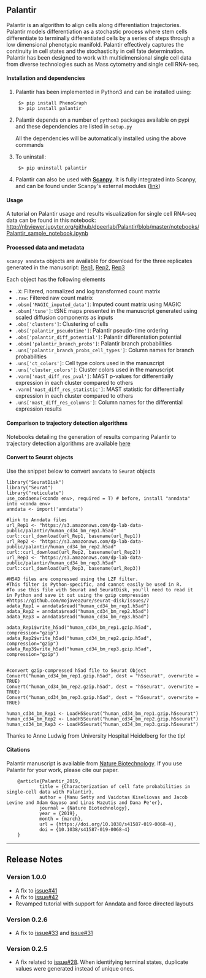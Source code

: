 Palantir
------

Palantir is an algorithm to align cells along differentiation trajectories. Palantir models differentiation as a stochastic process where stem cells differentiate to terminally differentiated cells by a series of steps through a low dimensional phenotypic manifold. Palantir effectively captures the continuity in cell states and the stochasticity in cell fate determination. Palantir has been designed to work with multidimensional single cell data from diverse technologies such as Mass cytometry and single cell RNA-seq. 


#### Installation and dependencies
1. Palantir has been implemented in Python3 and can be installed using:

        $> pip install PhenoGraph
        $> pip install palantir

2. Palantir depends on a number of `python3` packages available on pypi and these dependencies are listed in `setup.py`

    All the dependencies will be automatically installed using the above commands

3. To uninstall:
		
		$> pip uninstall palantir
		
4. Palantir can also be used with [**Scanpy**](https://github.com/theislab/scanpy). It is fully integrated into Scanpy, and can be found under Scanpy's external modules ([link](https://scanpy.readthedocs.io/en/latest/api/scanpy.external.html#external-api))


#### Usage

A tutorial on Palantir usage and results visualization for single cell RNA-seq data can be found in this notebook: http://nbviewer.jupyter.org/github/dpeerlab/Palantir/blob/master/notebooks/Palantir_sample_notebook.ipynb


#### Processed data and metadata
```scanpy anndata``` objects are available for download for the three replicates generated in the manuscript: [Rep1](https://s3.amazonaws.com/dp-lab-data-public/palantir/human_cd34_bm_rep1.h5ad), [Rep2](https://s3.amazonaws.com/dp-lab-data-public/palantir/human_cd34_bm_rep2.h5ad), [Rep3](https://s3.amazonaws.com/dp-lab-data-public/palantir/human_cd34_bm_rep3.h5ad)

Each object has the following elements
* `.X`: Filtered, normalized and log transformed count matrix 
* `.raw`: Filtered raw count matrix
* `.obsm['MAGIC_imputed_data']`: Imputed count matrix using MAGIC
* `.obsm['tsne']`: tSNE maps presented in the manuscript generated using scaled diffusion components as inputs
* `.obs['clusters']`: Clustering of cells
* `.obs['palantir_pseudotime']`: Palantir pseudo-time ordering
* `.obs['palantir_diff_potential']`: Palantir differentation potential 
* `.obsm['palantir_branch_probs']`: Palantir branch probabilities
* `.uns['palantir_branch_probs_cell_types']`: Column names for branch probabilities
* `.uns['ct_colors']`: Cell type colors used in the manuscript
* `.uns['cluster_colors']`: Cluster colors used in the manuscript
* `.varm['mast_diff_res_pval']`: MAST p-values for differentially expression in each cluster compared to others
* `.varm['mast_diff_res_statistic']`: MAST statistic for differentially expression in each cluster compared to others
* `.uns['mast_diff_res_columns']`: Column names for the differential expression results


#### Comparison to trajectory detection algorithms
Notebooks detailing the generation of results comparing Palantir to trajectory detection algorithms are available [here](https://github.com/dpeerlab/Palantir/blob/master/notebooks/comparisons)


#### Convert to Seurat objects
Use the snippet below to convert `anndata` to `Seurat` objects 
```
library("SeuratDisk")
library("Seurat")
library("reticulate")
use_condaenv(<conda env>, required = T) # before, install "anndata" into <conda env>
anndata <- import('anndata')

#link to Anndata files
url_Rep1 <- "https://s3.amazonaws.com/dp-lab-data-public/palantir/human_cd34_bm_rep1.h5ad"
curl::curl_download(url_Rep1, basename(url_Rep1))
url_Rep2 <- "https://s3.amazonaws.com/dp-lab-data-public/palantir/human_cd34_bm_rep2.h5ad"
curl::curl_download(url_Rep2, basename(url_Rep2))
url_Rep3 <- "https://s3.amazonaws.com/dp-lab-data-public/palantir/human_cd34_bm_rep3.h5ad"
curl::curl_download(url_Rep3, basename(url_Rep3))

#H5AD files are compressed using the LZF filter. 
#This filter is Python-specific, and cannot easily be used in R. 
#To use this file with Seurat and SeuratDisk, you'll need to read it in Python and save it out using the gzip compression
#https://github.com/mojaveazure/seurat-disk/issues/7
adata_Rep1 = anndata$read("human_cd34_bm_rep1.h5ad")
adata_Rep2 = anndata$read("human_cd34_bm_rep2.h5ad")
adata_Rep3 = anndata$read("human_cd34_bm_rep3.h5ad")

adata_Rep1$write_h5ad("human_cd34_bm_rep1.gzip.h5ad", compression="gzip")
adata_Rep2$write_h5ad("human_cd34_bm_rep2.gzip.h5ad", compression="gzip")
adata_Rep3$write_h5ad("human_cd34_bm_rep3.gzip.h5ad", compression="gzip")


#convert gzip-compressed h5ad file to Seurat Object
Convert("human_cd34_bm_rep1.gzip.h5ad", dest = "h5seurat", overwrite = TRUE)
Convert("human_cd34_bm_rep2.gzip.h5ad", dest = "h5seurat", overwrite = TRUE)
Convert("human_cd34_bm_rep3.gzip.h5ad", dest = "h5seurat", overwrite = TRUE)

human_cd34_bm_Rep1 <- LoadH5Seurat("human_cd34_bm_rep1.gzip.h5seurat")
human_cd34_bm_Rep2 <- LoadH5Seurat("human_cd34_bm_rep2.gzip.h5seurat")
human_cd34_bm_Rep3 <- LoadH5Seurat("human_cd34_bm_rep3.gzip.h5seurat")
```
Thanks to Anne Ludwig from University Hospital Heidelberg for the tip!


#### Citations
Palantir manuscript is available from [Nature Biotechnology](https://www.nature.com/articles/s41587-019-0068-4). If you use Palantir for your work, please cite our paper.

        @article{Palantir_2019,
                title = {Characterization of cell fate probabilities in single-cell data with Palantir},
                author = {Manu Setty and Vaidotas Kiseliovas and Jacob Levine and Adam Gayoso and Linas Mazutis and Dana Pe'er},
                journal = {Nature Biotechnology},
                year = {2019},
                month = {march},
                url = {https://doi.org/10.1038/s41587-019-0068-4},
                doi = {10.1038/s41587-019-0068-4}
        }
____

Release Notes
-------------

### Version 1.0.0

 * A fix to [issue#41](https://github.com/dpeerlab/Palantir/issues/41) 
 * A fix to [issue#42](https://github.com/dpeerlab/Palantir/issues/42)
 * Revamped tutorial with support for Anndata and force directed layouts

### Version 0.2.6

 * A fix to [issue#33](https://github.com/dpeerlab/Palantir/issues/33) and [issue#31](https://github.com/dpeerlab/Palantir/issues/31)
 
### Version 0.2.5

 * A fix related to [issue#28](https://github.com/dpeerlab/Palantir/issues/28). When identifying terminal states, duplicate values were generated instead of unique ones.
